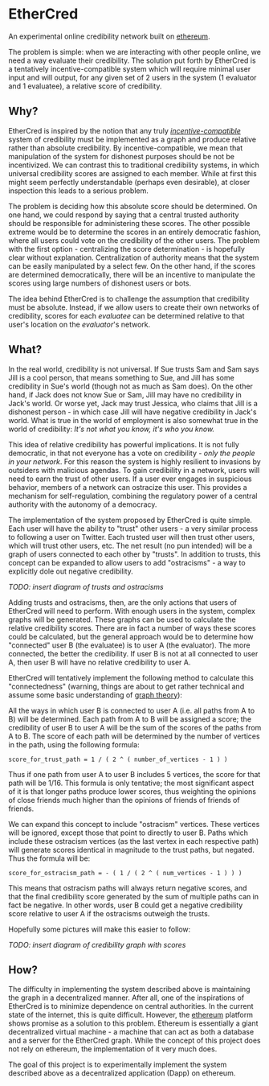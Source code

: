 # EtherCred

An experimental online credibility network built on [ethereum](https://www.ethereum.org/).

The problem is simple: when we are interacting with other people online, we need a way evaluate their credibility. The solution put forth by EtherCred is a tentatively incentive-compatible system which will require minimal user input and will output, for any given set of 2 users in the system (1 evaluator and 1 evaluatee), a relative score of credibility.

## Why?

EtherCred is inspired by the notion that any truly [*incentive-compatible*](https://en.wikipedia.org/wiki/Incentive_compatibility) system of credibility must be implemented as a graph and produce relative rather than absolute credibility. By incentive-compatible, we mean that manipulation of the system for dishonest purposes should be not be incentivized. We can contrast this to traditional credibility systems, in which universal credibility scores are assigned to each member. While at first this might seem perfectly understandable (perhaps even desirable), at closer inspection this leads to a serious problem.

The problem is deciding how this absolute score should be determined. On one hand, we could respond by saying that a central trusted authority should be responsible for administering these scores. The other possible extreme would be to determine the scores in an entirely democratic fashion, where all users could vote on the credibility of the other users. The problem with the first option - centralizing the score determination - is hopefully clear without explanation. Centralization of authority means that the system can be easily manipulated by a select few. On the other hand, if the scores are determined democratically, there will be an incentive to manipulate the scores using large numbers of dishonest users or bots.

The idea behind EtherCred is to challenge the assumption that credibility must be absolute. Instead, if we allow users to create their own networks of credibility, scores for each *evaluatee* can be determined relative to that user's location on the *evaluator*'s network.

## What?

In the real world, credibility is not universal. If Sue trusts Sam and Sam says Jill is a cool person, that means something to Sue, and Jill has some credibility in Sue's world (though not as much as Sam does). On the other hand, if Jack does not know Sue or Sam, Jill may have no credibility in Jack's world. Or worse yet, Jack may trust Jessica, who claims that Jill is a dishonest person - in which case Jill will have negative credibility in Jack's world. What is true in the world of employment is also somewhat true in the world of credibility: *It's not what you know, it's who you know.*

This idea of relative credibility has powerful implications. It is not fully democratic, in that not everyone has a vote on credibility - *only the people in your network*. For this reason the system is highly resilient to invasions by outsiders with malicious agendas. To gain credibility in a network, users will need to earn the trust of other users. If a user ever engages in suspicious behavior, members of a network can ostracize this user. This provides a mechanism for self-regulation, combining the regulatory power of a central authority with the autonomy of a democracy.

The implementation of the system proposed by EtherCred is quite simple. Each user will have the ability to "trust" other users - a very similar process to following a user on Twitter. Each trusted user will then trust other users, which will trust other users, etc. The net result (no pun intended) will be a graph of users connected to each other by "trusts". In addition to trusts, this concept can be expanded to allow users to add "ostracisms" - a way to explicitly dole out negative credibility.

*TODO: insert diagram of trusts and ostracisms*

Adding trusts and ostracisms, then, are the only actions that users of EtherCred will need to perform. With enough users in the system, complex graphs will be generated. These graphs can be used to calculate the relative credibility scores. There are in fact a number of ways these scores could be calculated, but the general approach would be to determine how "connected" user B (the evaluatee) is to user A (the evaluator). The more connected, the better the credibility. If user B is not at all connected to user A, then user B will have no relative credibility to user A.

EtherCred will tentatively implement the following method to calculate this "connectedness" (warning, things are about to get rather technical and assume some basic understanding of [graph theory](https://en.wikipedia.org/wiki/Graph_theory)):

All the ways in which user B is connected to user A (i.e. all paths from A to B) will be determined. Each path from A to B will be assigned a score; the credibility of user B to user A will be the sum of the scores of the paths from A to B. The score of each path will be determined by the number of vertices in the path, using the following formula:

`score_for_trust_path = 1 / ( 2 ^ ( number_of_vertices - 1 ) )`

Thus if one path from user A to user B includes 5 vertices, the score for that path will be 1/16. This formula is only tentative; the most significant aspect of it is that longer paths produce lower scores, thus weighting the opinions of close friends much higher than the opinions of friends of friends of friends.

We can expand this concept to include "ostracism" vertices. These vertices will be ignored, except those that point to directly to user B. Paths which include these ostracism vertices (as the last vertex in each respective path) will generate scores identical in magnitude to the trust paths, but negated. Thus the formula will be:

`score_for_ostracism_path = - ( 1 / ( 2 ^ ( num_vertices - 1 ) ) )`

This means that ostracism paths will always return negative scores, and that the final credibility score generated by the sum of multiple paths can in fact be negative. In other words, user B could get a negative credibility score relative to user A if the ostracisms outweigh the trusts.

Hopefully some pictures will make this easier to follow:

*TODO: insert diagram of credibility graph with scores*

## How?

The difficulty in implementing the system described above is maintaining the graph in a decentralized manner. After all, one of the inspirations of EtherCred is to minimize dependence on central authorities. In the current state of the internet, this is quite difficult. However, the [ethereum](https://www.ethereum.org/) platform shows promise as a solution to this problem. Ethereum is essentially a giant decentralized virtual machine - a machine that can act as both a database and a server for the EtherCred graph. While the concept of this project does not rely on ethereum, the implementation of it very much does.

The goal of this project is to experimentally implement the system described above as a decentralized application (Dapp) on ethereum.
